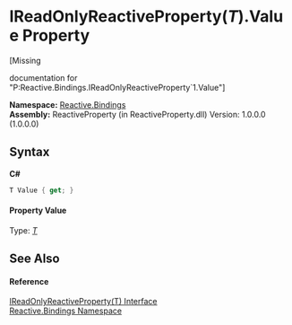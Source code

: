 # IReadOnlyReactiveProperty(*T*).Value Property 
 

\[Missing <summary> documentation for "P:Reactive.Bindings.IReadOnlyReactiveProperty`1.Value"\]

**Namespace:**&nbsp;<a href="c3971206-685a-088e-bb60-d89f59135b99">Reactive.Bindings</a><br />**Assembly:**&nbsp;ReactiveProperty (in ReactiveProperty.dll) Version: 1.0.0.0 (1.0.0.0)

## Syntax

**C#**<br />
``` C#
T Value { get; }
```


#### Property Value
Type: <a href="5c3c8339-8671-69b0-ceea-e113fad3321f">*T*</a>

## See Also


#### Reference
<a href="5c3c8339-8671-69b0-ceea-e113fad3321f">IReadOnlyReactiveProperty(T) Interface</a><br /><a href="c3971206-685a-088e-bb60-d89f59135b99">Reactive.Bindings Namespace</a><br />